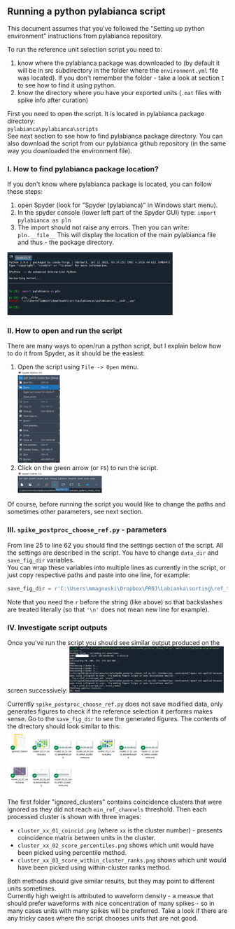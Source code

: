 ## Running a python pylabianca script

This document assumes that you've followed the "Setting up python environment" instructions from pylabianca repository.

To run the reference unit selection script you need to:
1. know where the pylabianca package was downloaded to (by default it will be in src subdirectory in the folder where the `environment.yml` file was located). If you don't remember the folder - take a look at section `I` to see how to find it using python.
2. know the directory where you have your exported units (`.mat` files with spike info after curation)

First you need to open the script. It is located in pylabianca package directory:<br />
`pylabianca\pylabianca\scripts`<br />
See next section to see how to find pylabianca package directory. You can also download the script from our pylabianca github repository (in the same way you downloaded the environment file).

### I. How to find pylabianca package location?
If you don't know where pylabianca package is located, you can follow these steps:
1. open Spyder (look for "Spyder (pylabianca)" in Windows start menu).
2. In the spyder console (lower left part of the Spyder GUI) type:
   `import pylabianca as pln`
3. The import should not raise any errors. Then you can write:
   `pln.__file__`
   This will display the location of the main pylabianca file and thus - the package directory.<br />
<img src="img/02_find_pylabianca_location.PNG" style="max-width:750px;width:75%">

### II. How to open and run the script
There are many ways to open/run a python script, but I explain below how to do it from Spyder, as it should be the easiest:
1. Open the script using `File -> Open` menu.<br />
   <img src="img/02_open_file.PNG" style="max-width:200px;width:20%">
3. Click on the green arrow (or `F5`) to run the script.<br />
   <img src="img/03_run_file.PNG" style="max-width:300px;width:40%">

Of course, before running the script you would like to change the paths and sometimes other parameters, see next section.

### III. `spike_postproc_choose_ref.py` - parameters
From line 25 to line 62 you should find the settings section of the script. All the settings are described
in the script. You have to change `data_dir` and `save_fig_dir` variables.<br />
You can wrap these variables into multiple lines as currently in the script, or just copy respective paths and paste into one line, for example:
```python
save_fig_dir = r'C:\Users\mmagnuski\Dropbox\PROJ\Labianka\sorting\ref_tests\sub-W02_test01'
```
Note that you need the `r` before the string (like above) so that backslashes are treated literally (so that `'\n'` does not mean new line for example).

### IV. Investigate script outputs
Once you've run the script you should see similar output produced on the screen successively:
<img src="img/04_refsel_script_output.PNG" style="max-width:700px;width:70%">

Currently `spike_postproc_choose_ref.py` does not save modified data, only generates figures to check if the reference selection it performs makes sense. Go to the `save_fig_dir` to see the generated figures. The contents of the directory should look similar to this:
<img src="img/05_figures_folder.PNG" style="max-width:700px;width:70%">

The first folder "ignored_clusters" contains coincidence clusters that were ignored as they did not reach `min_ref_channels` threshold. Then each processed cluster is shown with three images:
* `cluster_xx_01_coincid.png` (where `xx` is the cluster number) - presents coincidence matrix between units in the cluster.
* `cluster_xx_02_score_percentiles.png` shows which unit would have been picked using percentile method.
* `cluster_xx_03_score_within_cluster_ranks.png` shows which unit would have been picked using within-cluster ranks method.

Both methods should give similar results, but they may point to different units sometimes.<br />
Currently high weight is attributed to waveform density - a measue that should prefer waveforms with nice concentration of many spikes - so in many cases units with many spikes will be preferred. Take a look if there are any tricky cases where the script chooses units that are not good. 
